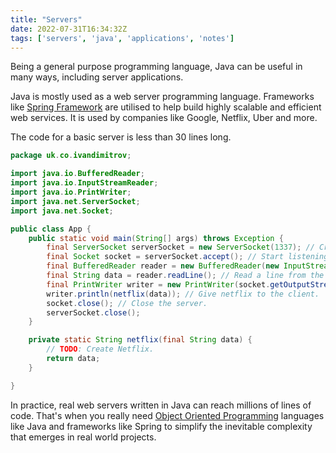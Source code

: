 ```yaml
---
title: "Servers"
date: 2022-07-31T16:34:32Z
tags: ['servers', 'java', 'applications', 'notes']
---
```


Being a general purpose programming language, Java can be useful in many ways, including server applications.

Java is mostly used as a web server programming language.
Frameworks like [Spring Framework](https://spring.io/) are utilised to help build highly scalable and efficient web services.
It is used by companies like Google, Netflix, Uber and more.

The code for a basic server is less than 30 lines long.

```java
package uk.co.ivandimitrov;

import java.io.BufferedReader;
import java.io.InputStreamReader;
import java.io.PrintWriter;
import java.net.ServerSocket;
import java.net.Socket;

public class App {
	public static void main(String[] args) throws Exception {
		final ServerSocket serverSocket = new ServerSocket(1337); // Create a server socket that listens for port 1337.
		final Socket socket = serverSocket.accept(); // Start listening for a connection. This blocks the current thread until a connection is made.
		final BufferedReader reader = new BufferedReader(new InputStreamReader(socket.getInputStream())); // Create a reader to read data from the client.
		final String data = reader.readLine(); // Read a line from the client.
		final PrintWriter writer = new PrintWriter(socket.getOutputStream()); // Create a writer to write data back to the client.
		writer.println(netflix(data)); // Give netflix to the client.
		socket.close(); // Close the server.
		serverSocket.close();
	}

	private static String netflix(final String data) {
		// TODO: Create Netflix.
		return data;
	}

}
```
In practice, real web servers written in Java can reach millions of lines of code.
That's when you really need
[Object Oriented Programming](https://en.wikipedia.org/wiki/Object-oriented_programming)
languages like Java and frameworks like Spring to simplify the inevitable complexity that emerges in real world projects.


